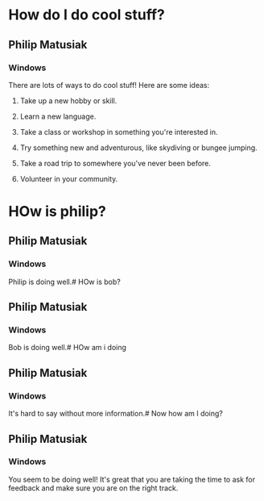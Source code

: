 # How do I do cool stuff?

 ## Philip Matusiak

 ### Windows 

 

There are lots of ways to do cool stuff! Here are some ideas:

1. Take up a new hobby or skill.

2. Learn a new language.

3. Take a class or workshop in something you're interested in.

4. Try something new and adventurous, like skydiving or bungee jumping.

5. Take a road trip to somewhere you've never been before.

6. Volunteer in your community.

# HOw is philip?

 ## Philip Matusiak

 ### Windows 

 

Philip is doing well.# HOw is bob?

 ## Philip Matusiak

 ### Windows 

 

Bob is doing well.# HOw am i doing

 ## Philip Matusiak

 ### Windows 

 

It's hard to say without more information.# Now how am I doing?

 ## Philip Matusiak

 ### Windows 

 

You seem to be doing well! It's great that you are taking the time to ask for feedback and make sure you are on the right track.